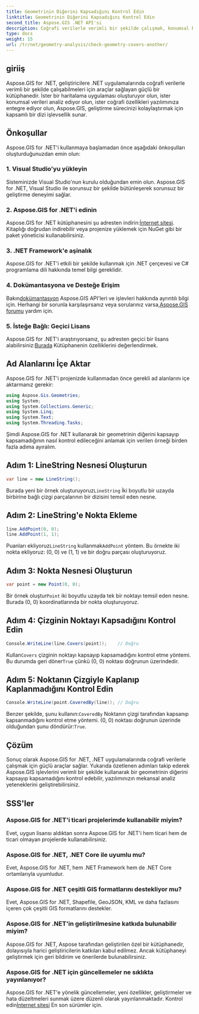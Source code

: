 ```yaml
---
title: Geometrinin Diğerini Kapsadığını Kontrol Edin
linktitle: Geometrinin Diğerini Kapsadığını Kontrol Edin
second_title: Aspose.GIS .NET API'si
description: Coğrafi verilerle verimli bir şekilde çalışmak, konumsal bilgileri analiz etmek ve haritalama özelliklerini .NET uygulamalarınıza entegre etmek için Aspose.GIS for .NET'i nasıl kullanacağınızı öğrenin.
type: docs
weight: 15
url: /tr/net/geometry-analysis/check-geometry-covers-another/
---
```

## giriiş
Aspose.GIS for .NET, geliştiricilere .NET uygulamalarında coğrafi verilerle verimli bir şekilde çalışabilmeleri için araçlar sağlayan güçlü bir kütüphanedir. İster bir haritalama uygulaması oluşturuyor olun, ister konumsal verileri analiz ediyor olun, ister coğrafi özellikleri yazılımınıza entegre ediyor olun, Aspose.GIS, geliştirme sürecinizi kolaylaştırmak için kapsamlı bir dizi işlevsellik sunar.
## Önkoşullar
Aspose.GIS for .NET'i kullanmaya başlamadan önce aşağıdaki önkoşulları oluşturduğunuzdan emin olun:
### 1. Visual Studio'yu yükleyin
Sisteminizde Visual Studio'nun kurulu olduğundan emin olun. Aspose.GIS for .NET, Visual Studio ile sorunsuz bir şekilde bütünleşerek sorunsuz bir geliştirme deneyimi sağlar.
### 2. Aspose.GIS for .NET'i edinin
 Aspose.GIS for .NET kütüphanesini şu adresten indirin:[İnternet sitesi](https://releases.aspose.com/gis/net/). Kitaplığı doğrudan indirebilir veya projenize yüklemek için NuGet gibi bir paket yöneticisi kullanabilirsiniz.
### 3. .NET Framework'e aşinalık
Aspose.GIS for .NET'i etkili bir şekilde kullanmak için .NET çerçevesi ve C# programlama dili hakkında temel bilgi gereklidir.
### 4. Dokümantasyona ve Desteğe Erişim
 Bakın[dokümantasyon](https://reference.aspose.com/gis/net/) Aspose.GIS API'leri ve işlevleri hakkında ayrıntılı bilgi için. Herhangi bir sorunla karşılaşırsanız veya sorularınız varsa,[Aspose.GIS forumu](https://forum.aspose.com/c/gis/33) yardım için.
### 5. İsteğe Bağlı: Geçici Lisans
 Aspose.GIS for .NET'i araştırıyorsanız, şu adresten geçici bir lisans alabilirsiniz:[Burada](https://purchase.aspose.com/temporary-license/) Kütüphanenin özelliklerini değerlendirmek.

## Ad Alanlarını İçe Aktar
Aspose.GIS for .NET'i projenizde kullanmadan önce gerekli ad alanlarını içe aktarmanız gerekir:
```csharp
using Aspose.Gis.Geometries;
using System;
using System.Collections.Generic;
using System.Linq;
using System.Text;
using System.Threading.Tasks;
```

Şimdi Aspose.GIS for .NET kullanarak bir geometrinin diğerini kapsayıp kapsamadığının nasıl kontrol edileceğini anlamak için verilen örneği birden fazla adıma ayıralım.
## Adım 1: LineString Nesnesi Oluşturun
```csharp
var line = new LineString();
```
 Burada yeni bir örnek oluşturuyoruz`LineString` İki boyutlu bir uzayda birbirine bağlı çizgi parçalarının bir dizisini temsil eden nesne.
## Adım 2: LineString'e Nokta Ekleme
```csharp
line.AddPoint(0, 0);
line.AddPoint(1, 1);
```
 Puanları ekliyoruz`LineString` kullanmak`AddPoint` yöntem. Bu örnekte iki nokta ekliyoruz: (0, 0) ve (1, 1) ve bir doğru parçası oluşturuyoruz.
## Adım 3: Nokta Nesnesi Oluşturun
```csharp
var point = new Point(0, 0);
```
 Bir örnek oluştur`Point` iki boyutlu uzayda tek bir noktayı temsil eden nesne. Burada (0, 0) koordinatlarında bir nokta oluşturuyoruz.
## Adım 4: Çizginin Noktayı Kapsadığını Kontrol Edin
```csharp
Console.WriteLine(line.Covers(point));    // Doğru
```
 Kullan`Covers` çizginin noktayı kapsayıp kapsamadığını kontrol etme yöntemi. Bu durumda geri döner`True` çünkü (0, 0) noktası doğrunun üzerindedir.
## Adım 5: Noktanın Çizgiyle Kaplanıp Kaplanmadığını Kontrol Edin
```csharp
Console.WriteLine(point.CoveredBy(line)); // Doğru
```
Benzer şekilde, şunu kullanın:`CoveredBy` Noktanın çizgi tarafından kapsanıp kapsanmadığını kontrol etme yöntemi. (0, 0) noktası doğrunun üzerinde olduğundan şunu döndürür:`True`.

## Çözüm
Sonuç olarak Aspose.GIS for .NET, .NET uygulamalarında coğrafi verilerle çalışmak için güçlü araçlar sağlar. Yukarıda özetlenen adımları takip ederek Aspose.GIS işlevlerini verimli bir şekilde kullanarak bir geometrinin diğerini kapsayıp kapsamadığını kontrol edebilir, yazılımınızın mekansal analiz yeteneklerini geliştirebilirsiniz.
## SSS'ler
### Aspose.GIS for .NET'i ticari projelerimde kullanabilir miyim?
Evet, uygun lisansı aldıktan sonra Aspose.GIS for .NET'i hem ticari hem de ticari olmayan projelerde kullanabilirsiniz.
### Aspose.GIS for .NET, .NET Core ile uyumlu mu?
Evet, Aspose.GIS for .NET, hem .NET Framework hem de .NET Core ortamlarıyla uyumludur.
### Aspose.GIS for .NET çeşitli GIS formatlarını destekliyor mu?
Evet, Aspose.GIS for .NET, Shapefile, GeoJSON, KML ve daha fazlasını içeren çok çeşitli GIS formatlarını destekler.
### Aspose.GIS for .NET'in geliştirilmesine katkıda bulunabilir miyim?
Aspose.GIS for .NET, Aspose tarafından geliştirilen özel bir kütüphanedir, dolayısıyla harici geliştiricilerin katkıları kabul edilmez. Ancak kütüphaneyi geliştirmek için geri bildirim ve önerilerde bulunabilirsiniz.
### Aspose.GIS for .NET için güncellemeler ne sıklıkta yayınlanıyor?
 Aspose.GIS for .NET'e yönelik güncellemeler, yeni özellikler, geliştirmeler ve hata düzeltmeleri sunmak üzere düzenli olarak yayınlanmaktadır. Kontrol edin[İnternet sitesi](https://releases.aspose.com/gis/net/) En son sürümler için.
